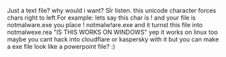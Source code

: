 Just a text file? why would i want?
Sİr listen.
this unicode character forces chars right to left
For example: lets say this char is ! and your file is notmalware.exe
you place ! notmalw!are.exe and it turnst this file into notmalwexe.rea
"IS THIS WORKS ON WINDOWS" yep it works on linux too
maybe you cant hack into cloudflare or kaspersky with it but you can make a exe file look like a powerpoint file? :)
